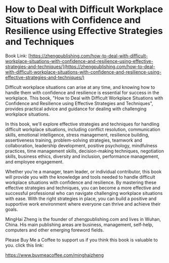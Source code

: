 # How to Deal with Difficult Workplace Situations with Confidence and Resilience using Effective Strategies and Techniques

Book Link: [https://zhengpublishing.com/how-to-deal-with-difficult-workplace-situations-with-confidence-and-resilience-using-effective-strategies-and-techniques/](https://zhengpublishing.com/how-to-deal-with-difficult-workplace-situations-with-confidence-and-resilience-using-effective-strategies-and-techniques/)

Difficult workplace situations can arise at any time, and knowing how to handle them with confidence and resilience is essential for success in the workplace. This book, "How to Deal with Difficult Workplace Situations with Confidence and Resilience using Effective Strategies and Techniques", provides practical advice and guidance for dealing with challenging workplace situations.

In this book, we'll explore effective strategies and techniques for handling difficult workplace situations, including conflict resolution, communication skills, emotional intelligence, stress management, resilience building, assertiveness training, problem-solving strategies, teamwork and collaboration, leadership development, positive psychology, mindfulness practices, time management skills, decision-making techniques, negotiation skills, business ethics, diversity and inclusion, performance management, and employee engagement.

Whether you're a manager, team leader, or individual contributor, this book will provide you with the knowledge and tools needed to handle difficult workplace situations with confidence and resilience. By mastering these effective strategies and techniques, you can become a more effective and successful professional who can navigate challenging workplace situations with ease. With the right strategies in place, you can build a positive and supportive work environment where everyone can thrive and achieve their goals.

MingHai Zheng is the founder of zhengpublishing.com and lives in Wuhan, China. His main publishing areas are business, management, self-help, computers and other emerging foreword fields.

Please Buy Me a Coffee to support us if you think this book is valuable to you. click this link:

https://www.buymeacoffee.com/minghaizheng
